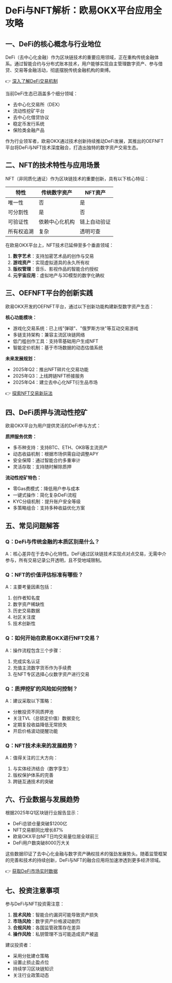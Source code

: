 # DeFi与NFT解析：欧易OKX平台应用全攻略

## 一、DeFi的核心概念与行业地位

DeFi（去中心化金融）作为区块链技术的重要应用领域，正在重构传统金融体系。通过智能合约与分布式账本技术，用户能够实现自主管理数字资产、参与借贷、交易等金融活动，彻底摆脱传统金融机构的束缚。

👉 [深入了解DeFi交易机制](https://bit.ly/okx_welcome)

当前DeFi生态已涵盖多个细分领域：
- 去中心化交易所（DEX）
- 流动性挖矿平台
- 去中心化借贷协议
- 稳定币发行系统
- 保险类金融产品

作为行业领军者，欧易OKX通过技术创新持续推动DeFi发展，其推出的OEFNFT平台将DeFi与NFT技术深度融合，打造出独特的数字资产交易生态。

## 二、NFT的技术特性与应用场景

NFT（非同质化通证）作为区块链技术的重要创新，具有以下核心特征：

| 特性        | 传统数字资产 | NFT资产       |
|-------------|--------------|----------------|
| 唯一性      | 否           | 是             |
| 可分割性    | 是           | 否             |
| 可验证性    | 依赖中心化机构 | 链上自动验证   |
| 所有权追溯  | 复杂         | 透明可查       |

在欧易OKX平台上，NFT技术已延伸至多个垂直领域：
1. **数字艺术**：支持加密艺术品的创作与交易
2. **游戏资产**：实现虚拟道具的永久所有权
3. **版权管理**：音乐、影视作品的智能合约授权
4. **元宇宙应用**：虚拟地产与3D模型的数字化确权

## 三、OEFNFT平台的创新实践

欧易OKX开发的OEFNFT平台，通过以下创新功能构建新型数字资产生态：

**核心功能模块：**
- 游戏化交易系统：已上线"弹球"、"俄罗斯方块"等互动交易游戏
- 多链支持架构：兼容主流区块链网络
- 低门槛创作工具：支持零基础用户生成NFT
- 智能定价机制：基于市场数据的动态估值系统

**未来发展规划：**
- 2025年Q2：推出NFT碎片化交易功能
- 2025年Q3：上线跨链NFT桥接服务
- 2025年Q4：建立去中心化NFT衍生品市场

👉 [探索NFT交易新玩法](https://bit.ly/okx_welcome)

## 四、DeFi质押与流动性挖矿

欧易OKX平台为用户提供灵活的DeFi参与方式：

**质押服务优势：**
- 多币种支持：支持BTC、ETH、OKB等主流资产
- 动态收益机制：根据市场供需自动调整APY
- 安全保障：通过智能合约多重审计
- 灵活存取：支持随时解除质押

**流动性挖矿特色：**
- 零Gas费模式：降低用户参与成本
- 一键式操作：简化复杂DeFi流程
- KYC分级机制：提升账户安全等级
- 多策略组合：支持多种收益优化方案

## 五、常见问题解答

### Q：DeFi与传统金融的本质区别是什么？
A：核心差异在于去中心化特性。DeFi通过区块链技术实现点对点交易，无需中介参与，所有交易记录公开透明，且不受地域限制。

### Q：NFT的价值评估标准有哪些？
A：主要考量因素包括：
1. 创作者知名度
2. 数字资产稀缺性
3. 历史交易数据
4. 社区关注度
5. 技术创新性

### Q：如何开始在欧易OKX进行NFT交易？
A：操作流程包含三个步骤：
1. 完成实名认证
2. 充值主流数字货币作为手续费
3. 在NFT专区选择心仪数字资产进行交易

### Q：质押挖矿的风险如何控制？
A：建议采取以下策略：
- 分散投资不同质押池
- 关注TVL（总锁定价值）数据变化
- 定期复投收益降低无常损失
- 开启价格波动提醒功能

### Q：NFT技术未来的发展趋势？
A：值得关注的三大方向：
1. 与实体经济结合（数字孪生）
2. 版权保护体系的完善
3. 跨链互通技术的突破

## 六、行业数据与发展趋势

根据2025年Q1区块链行业报告显示：
- DeFi总锁仓量突破$1200亿
- NFT交易额同比增长87%
- 欧易OKX平台NFT日均交易量位居全球前三
- DeFi用户数突破8000万大关

这些数据印证了去中心化金融与数字资产确权技术的强劲发展势头。随着监管框架的完善和技术的持续创新，DeFi与NFT的融合应用将加速渗透到更多经济领域。

👉 [获取DeFi市场实时数据](https://bit.ly/okx_welcome)

## 七、投资注意事项

参与DeFi与NFT投资需注意：
1. **技术风险**：智能合约漏洞可能导致资产损失
2. **市场风险**：数字资产价格波动剧烈
3. **合规风险**：各国监管政策存在差异
4. **操作风险**：私钥管理不当可能造成资产被盗

建议投资者：
- 采用分批建仓策略
- 设置止损止盈点位
- 持续学习区块链知识
- 关注行业政策动态
